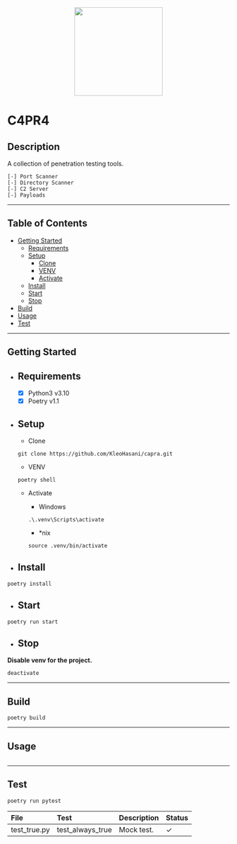 <div id="header" align="center">
  <img src="https://media.giphy.com/media/XgH7q127n9qD5K2bJl/giphy.gif" width="200"/>
</div>


# C4PR4

## Description

A collection of penetration testing tools.

    [-] Port Scanner
    [-] Directory Scanner
    [-] C2 Server
    [-] Payloads

---

## Table of Contents

- [Getting Started](#getting-started)
  - [Requirements](#requirements)
  - [Setup](#setup)
    - [Clone](#clone)
    - [VENV](#venv)
    - [Activate](#activate)
  - [Install](#install)
  - [Start](#start)
  - [Stop](#stop)
- [Build](#build)
- [Usage](#usage)
- [Test](#test)

---

## Getting Started

- ## Requirements

  - [x] Python3 v3.10
  - [x] Poetry v1.1

- ## Setup

  - Clone

  ```shell
  git clone https://github.com/KleoHasani/capra.git
  ```

  - VENV

  ```shell
  poetry shell
  ```

  - Activate

    - Windows

    ```shell
    .\.venv\Scripts\activate
    ```

    - *nix

    ```shell
    source .venv/bin/activate
    ```

- ## Install

```shell
poetry install
```

- ## Start

```shell
poetry run start
```

- ## Stop

**Disable venv for the project.**

```shell
deactivate
```

---

## Build

```shell
poetry build
```

---

## Usage

<div align="center">
  <img src=""/>
</div>

---

## Test

```shell
poetry run pytest
```

| File         | Test             | Description | Status   |
| :----------- | :--------------- | :---------- | :------- |
| test_true.py | test_always_true | Mock test.  | &#10003; |